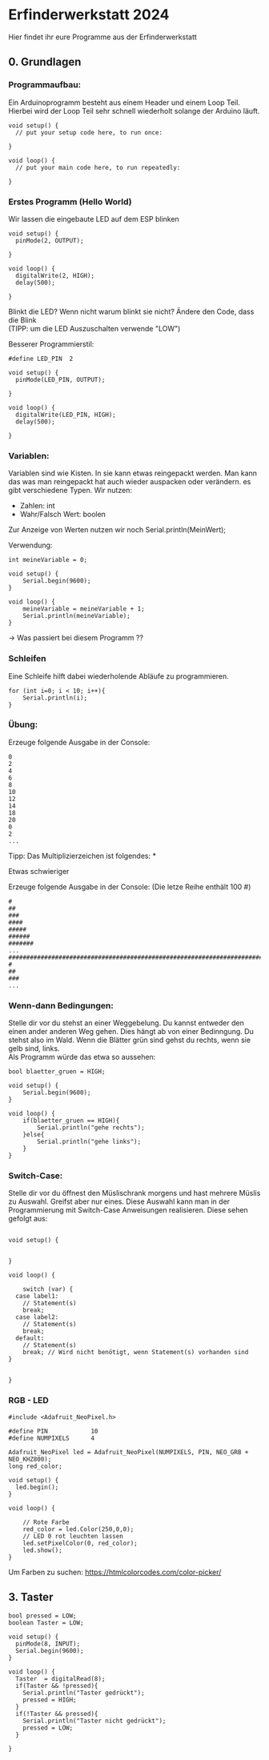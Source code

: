 # Erfinderwerkstatt 2024

Hier findet ihr eure Programme aus der Erfinderwerkstatt


## 0. Grundlagen

### Programmaufbau:
Ein Arduinoprogramm besteht aus einem Header und einem Loop Teil.
Hierbei wird der Loop Teil sehr schnell wiederholt solange der Arduino läuft.

```
void setup() {
  // put your setup code here, to run once:

}

void loop() {
  // put your main code here, to run repeatedly:

}

```

### Erstes Programm (Hello World)

Wir lassen die eingebaute LED auf dem ESP blinken

```
void setup() {
  pinMode(2, OUTPUT);

}

void loop() {
  digitalWrite(2, HIGH);
  delay(500);

}
```
Blinkt die LED? Wenn nicht warum blinkt sie nicht? Ändere den Code, dass die Blink
<br> (TIPP: um die LED Auszuschalten verwende "LOW")


Besserer Programmierstil:
```
#define LED_PIN  2

void setup() {
  pinMode(LED_PIN, OUTPUT);

}

void loop() {
  digitalWrite(LED_PIN, HIGH);
  delay(500);

}
```

### Variablen:
Variablen sind wie Kisten. In sie kann etwas reingepackt werden. Man kann das was man reingepackt hat auch wieder auspacken oder verändern. es gibt verschiedene Typen. Wir nutzen:
- Zahlen: int
- Wahr/Falsch Wert: boolen

Zur Anzeige von Werten nutzen wir noch Serial.println(MeinWert);

Verwendung:

```
int meineVariable = 0;

void setup() {
    Serial.begin(9600);
}

void loop() {
    meineVariable = meineVariable + 1;
    Serial.println(meineVariable);
}
```
-> Was passiert bei diesem Programm ??

### Schleifen

Eine Schleife hilft dabei wiederholende Abläufe zu programmieren.


```
for (int i=0; i < 10; i++){
    Serial.println(i);
}
```
 ### Übung:
Erzeuge folgende Ausgabe in der Console:

```
0
2
4
6
8
10
12
14
18
20
0
2
...
```
Tipp: Das Multiplizierzeichen ist folgendes: *


Etwas schwieriger

 Erzeuge folgende Ausgabe in der Console:
 (Die letze Reihe enthält 100 #)

 ```
 #
 ##
 ###
 ####
 #####
 ######
 #######
 ...
 ##################################################################################################
 #
 ##
 ###
 ...
 ```






### Wenn-dann Bedingungen:
Stelle dir vor du stehst an einer Weggebelung. Du kannst entweder den einen ander anderen Weg gehen. Dies hängt ab von einer Bedinngung. Du stehst also im Wald. Wenn die Blätter grün sind gehst du rechts, wenn sie gelb sind, links.
<br>Als Programm würde das etwa so aussehen:
```
bool blaetter_gruen = HIGH;

void setup() {
    Serial.begin(9600);
}

void loop() {
    if(blaetter_gruen == HIGH){
        Serial.println("gehe rechts");
    }else{
        Serial.println("gehe links");
    }
}
```

### Switch-Case:

Stelle dir vor du öffnest den Müslischrank morgens und hast mehrere Müslis zu Auswahl. Greifst aber nur eines. Diese Auswahl kann man in der Programmierung mit Switch-Case Anweisungen realisieren. Diese sehen gefolgt aus:

```

void setup() {
  

}

void loop() {

    switch (var) {
  case label1:
    // Statement(s)
    break;
  case label2:
    // Statement(s)
    break;
  default:
    // Statement(s)
    break; // Wird nicht benötigt, wenn Statement(s) vorhanden sind
}
  

}

```


### RGB - LED


```
#include <Adafruit_NeoPixel.h>

#define PIN            10
#define NUMPIXELS      4

Adafruit_NeoPixel led = Adafruit_NeoPixel(NUMPIXELS, PIN, NEO_GRB + NEO_KHZ800);
long red_color;

void setup() {
  led.begin();
}

void loop() {
    
    // Rote Farbe
    red_color = led.Color(250,0,0);
    // LED 0 rot leuchten lassen
    led.setPixelColor(0, red_color);
    led.show();
}
```
Um Farben zu suchen:
https://htmlcolorcodes.com/color-picker/


## 3. Taster

```
bool pressed = LOW;
boolean Taster = LOW;

void setup() {
  pinMode(8, INPUT);
  Serial.begin(9600);
}

void loop() {
  Taster  = digitalRead(8);
  if(Taster && !pressed){
    Serial.println("Taster gedrückt");
    pressed = HIGH;
  }
  if(!Taster && pressed){
    Serial.println("Taster nicht gedrückt");
    pressed = LOW;
  }

}

```


